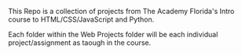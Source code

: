This Repo is a collection of projects from The Academy Florida's Intro course to HTML/CSS/JavaScript and Python.

Each folder within the Web Projects folder will be each individual project/assignment as taough in the course.
